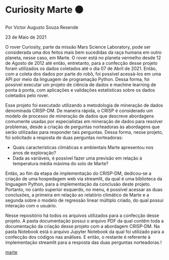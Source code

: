 # Curiosity Marte 🟠

Por Victor Augusto Souza Resende

23 de Maio de 2021

O rover Curiosity, parte da missão Mars Science Laboratory, pode ser considerada uma dos feitos mais bem sucedidas da raça humana em outro planeta, nesse caso, em Marte. O rover está no planeta vermelho desde 12 de Agosto de 2012 até então, entretanto, para a confecção desse projeto foram utilizados os dados coletados até o dia 07 de Abril de 2021. Então, com a coleta dos dados por parte do robô, foi possível acessá-los em uma API por meio da linguagem de programação Python. Dessa forma, foi possível executar um projeto de ciência de dados e machine learning de ponta à ponta, com aplicações e validações estatísticas sobre os dados coletados pelo rover.

Esse projeto foi executado utilizando a metodologia de mineração de dados denominada CRISP-DM. De maneira rápida, o CRISP é considerado um modelo de processo de mineração de dados que descreve abordagens comumente usadas por especialistas em mineração de dados para resolver problemas, desde a criação de perguntas norteadoras às abordagens que serão utilizadas para responder tais perguntas. Dessa forma, nesse projeto, foi solicitado a resposta de duas perguntas norteadoras:

- Quais características climáticas e ambientais Marte apresentou nos anos de exploração?
- Dada as variáveis, é possível fazer uma previsão em relação à temperatura média máxima do solo de Marte?

Então, ao fim da etapa de implementação do CRISP-DM, dedicou-se a criação de uma hospedagem web via streamlit, da qual é uma biblioteca da linguagem Python, para a implementação da conclusão deste projeto. Portanto, no canto superior esquerdo, no menu, é possível acessar as duas conclusões, a primeira em relação ao relatório climático de Marte e a segunda sobre o modelo de regressão linear múltiplo criado, do qual possui interação com o usuário.

Nesse repositório há todos os arquivos utilizados para a confecção desse projeto. A pasta documentação possui o arquivo PDF da qual contêm toda a documentação da criação desse projeto com a abordagem CRISP-DM. Na pasta Notebook está o arquivo Jupyter Notebook da qual foi utilizado para a confecção dos códigos nas análises. E então, o restante é referente à implementação streamlit para a resposta das duas perguntas norteadoras.!

[marte](https://user-images.githubusercontent.com/63743020/122660122-fbfc3500-d154-11eb-970f-7920d03a52b1.png)

